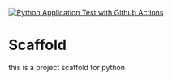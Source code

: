 [![Python Application Test with Github Actions](https://github.com/sanjayrao25/Scaffold/actions/workflows/main.yml/badge.svg)](https://github.com/sanjayrao25/Scaffold/actions/workflows/main.yml)

# Scaffold
this is a project scaffold for python
